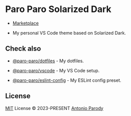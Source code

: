 # Paro Paro Solarized Dark

* [Marketplace](https://marketplace.visualstudio.com/items?itemName=Paro-Paro.paro-paro-solarized-dark)

* My personal VS Code theme based on Solarized Dark.

## Check also

* [@paro-paro/dotfiles](https://github.com/paro-paro/dotfiles) - My dotfiles.

* [@paro-paro/vscode](https://github.com/paro-paro/vscode) - My VS Code setup.

* [@paro-paro/eslint-config](https://github.com/paro-paro/eslint-config) - My ESLint config preset.

## License

[MIT](./LICENSE) License &copy; 2023-PRESENT [Antonio Parody](https://github.com/paro-paro)

